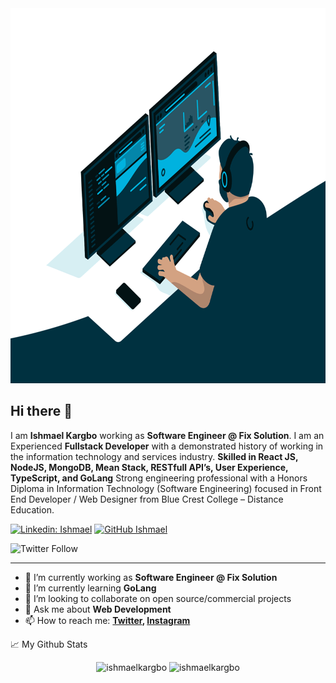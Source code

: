 <img src="./code.gif" width='100%' height='600' />

## Hi there 👋

I am **Ishmael Kargbo** working as **Software Engineer @ Fix Solution**. I am an Experienced **Fullstack Developer** with a demonstrated history of working in the information technology and services industry. **Skilled in React JS, NodeJS, MongoDB, Mean Stack, RESTfull API’s, User Experience, TypeScript, and GoLang** Strong engineering professional with a Honors Diploma in Information Technology (Software Engineering) focused in Front End Developer / Web Designer from Blue Crest College – Distance Education.

<!-- Vist my **[Blog](https://codewithghazi.com/blog) - [YouTube](https://www.youtube.com/channel/UCio7gIFilw6wsgbTZAVOBrg)** -->

<!-- Author of NPM Package: **[Formify React](https://www.npmjs.com/package/formify-react)**, **[CWG React Starter](https://github.com/gkhan205/cwg-react-starter)** & **[Slugifyme](https://www.npmjs.com/package/slugifyme)** -->

[![Linkedin: Ishmael](https://img.shields.io/badge/-Ishmaelkargbo?style=flat-square&logo=Linkedin&logoColor=white&link=https://linkedin.com/in/ishmael-kargbo-9a986a214)](https://linkedin.com/in/ishmael-kargbo-9a986a214)
[![GitHub Ishmael](https://img.shields.io/github/followers/ishmaelkargbo?label=follow&style=social)](https://github.com/ishmaelkargbo)
<!-- ![YouTube Channel Subscribers](https://img.shields.io/youtube/channel/subscribers/UCio7gIFilw6wsgbTZAVOBrg?style=social)
![YouTube Channel Views](https://img.shields.io/youtube/channel/views/UCio7gIFilw6wsgbTZAVOBrg?style=social) -->
![Twitter Follow](https://img.shields.io/twitter/follow/ishoKargbo?style=social)

---
<!-- - 🤔 I’m looking for help with digital marketing to drive traffic to my blog -->
- 🔭 I’m currently working as **Software Engineer @ Fix Solution**
- 🌱 I’m currently learning **GoLang**
- 👯 I’m looking to collaborate on open source/commercial projects
- 💬 Ask me about **Web Development**
- 📫 How to reach me:
  **[Twitter](https://twitter.com/ishoKargbo), [Instagram](https://twitter.com/ishoKargbo)**

📈 My Github Stats
<p align="center"><img src="https://github-readme-stats.vercel.app/api/top-langs/?username=ishmaelkargbo&layout=compact&theme=dark&hide_border=true" alt="ishmaelkargbo" />

<img src="https://github-readme-stats.vercel.app/api?username=ishmaelkargbo&show_icons=true&hide_border=true&theme=dark" alt="ishmaelkargbo" />
